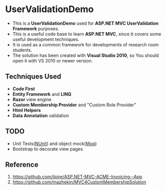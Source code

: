UserValidationDemo
==================

* This is a **UserValidationDemo** used for **ASP.NET MVC UserValidation Framework** purposes.
* This is a useful code base to learn **ASP.NET MVC**, since it covers some useful development techniques.
* It is used as a common framework for developments of research room students.
* The solution has been created with **Visual Studio 2010**, so You should open it with VS 2010 or newer version.

## Techniques Used

* **Code First**
* **Entity Framework** and **LINQ**
* **Razor** view engine
* **Custom Membership Provider** and "Custom Role Provider"
* **Html Helpers**
* **Data Annotation** validation

## TODO

* Unit Tests([NUnit](http://www.nunit.org/)) and object mock([Moq](http://code.google.com/p/moq/))
* Bootstrap to decorate view pages

## Reference

1. https://github.com/iloire/ASP.NET-MVC-ACME-Invoicing--App
2. https://github.com/mazhekin/MVC4CustomMembershipSolution
